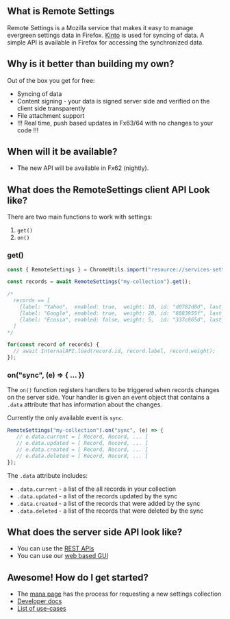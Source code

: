 ## What is Remote Settings

Remote Settings is a Mozilla service that makes it easy to manage evergreen
settings data in Firefox. [Kinto](https://github.com/Kinto/kinto) is used
for syncing of data.  A simple API is available in Firefox for accessing
the synchronized data.

## Why is it better than building my own? 

Out of the box you get for free: 

* Syncing of data 
* Content signing - your data is signed server side and verified on the client side transparently
* File attachment support
* !!! Real time, push based updates in Fx63/64 with no changes to your code !!!

## When will it be available?

* The new API will be available in Fx62 (nightly). 

## What does the RemoteSettings client API Look like?

There are two main functions to work with settings:

1. `get()`
2. `on()`

### get()

```js
const { RemoteSettings } = ChromeUtils.import("resource://services-settings/remote-settings.js", {});

const records = await RemoteSettings("my-collection").get();

/*
  records == [
    {label: "Yahoo",  enabled: true,  weight: 10, id: "d0782d8d", last_modified: 1522764475905},
    {label: "Google", enabled: true,  weight: 20, id: "8883955f", last_modified: 1521539068414},
    {label: "Ecosia", enabled: false, weight: 5,  id: "337c865d", last_modified: 1520527480321},
  ]
*/

for(const record of records) {
  // await InternalAPI.load(record.id, record.label, record.weight);
});
```

### on("sync", (e) => { ... })

The `on()` function registers handlers to be triggered when records changes on the server side.
Your handler is given an event object that contains a `.data` attribute that has information
about the changes.

Currently the only available event is `sync`.

```js
RemoteSettings("my-collection").on("sync", (e) => {
   // e.data.current = [ Record, Record, ... ]
   // e.data.updated = [ Record, Record, ... ]
   // e.data.created = [ Record, Record, ... ]
   // e.data.deleted = [ Record, Record, ... ]
});
```

The `.data` attribute includes:

* `.data.current` - a list of the all records in your collection
* `.data.updated` - a list of the records updated by the sync
* `.data.created` - a list of the records that were added by the sync
* `.data.deleted` - a list of the records that were deleted by the sync

## What does the server side API look like? 

* You can use the [REST APIs](https://kinto.readthedocs.io/en/latest/api/1.x/index.html#full-reference)
* You can use our [web based GUI](https://github.com/Kinto/kinto-admin)

## Awesome! How do I get started? 

* The [mana page](https://mana.mozilla.org/wiki/pages/viewpage.action?pageId=66655528) has the process for requesting a new settings collection
* [Developer docs](https://firefox-source-docs.mozilla.org/main/latest/services/common/docs/services/RemoteSettings.html)
* [List of use-cases](https://wiki.mozilla.org/Firefox/RemoteSettings)

